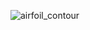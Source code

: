 ![airfoil_contour](https://github.com/user-attachments/assets/e684bb39-ba32-40dc-b02e-1a93f88e41a7)
